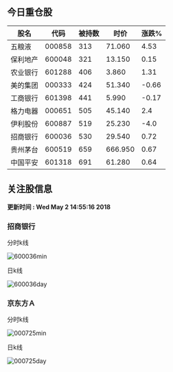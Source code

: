 
## 今日重仓股 

|股名|代码|被持数|时价|涨跌%|
|---|---|---|---|---|
|五粮液|000858|313|71.060|4.53|
|保利地产|600048|321|13.150|0.15|
|农业银行|601288|406|3.860|1.31|
|美的集团|000333|424|51.340|-0.66|
|工商银行|601398|441|5.990|-0.17|
|格力电器|000651|505|45.140|2.4|
|伊利股份|600887|519|25.230|-4.0|
|招商银行|600036|530|29.540|0.72|
|贵州茅台|600519|659|666.950|0.67|
|中国平安|601318|691|61.280|0.64|

## 关注股信息
**更新时间 : Wed May  2 14:55:16 2018**
### 招商银行 
分时k线

![600036min](http://image.sinajs.cn/newchart/min/n/sh600036.gif)

日k线

![600036day](http://image.sinajs.cn/newchart/daily/n/sh600036.gif)

### 京东方Ａ 
分时k线

![000725min](http://image.sinajs.cn/newchart/min/n/sz000725.gif)

日k线

![000725day](http://image.sinajs.cn/newchart/daily/n/sz000725.gif)
